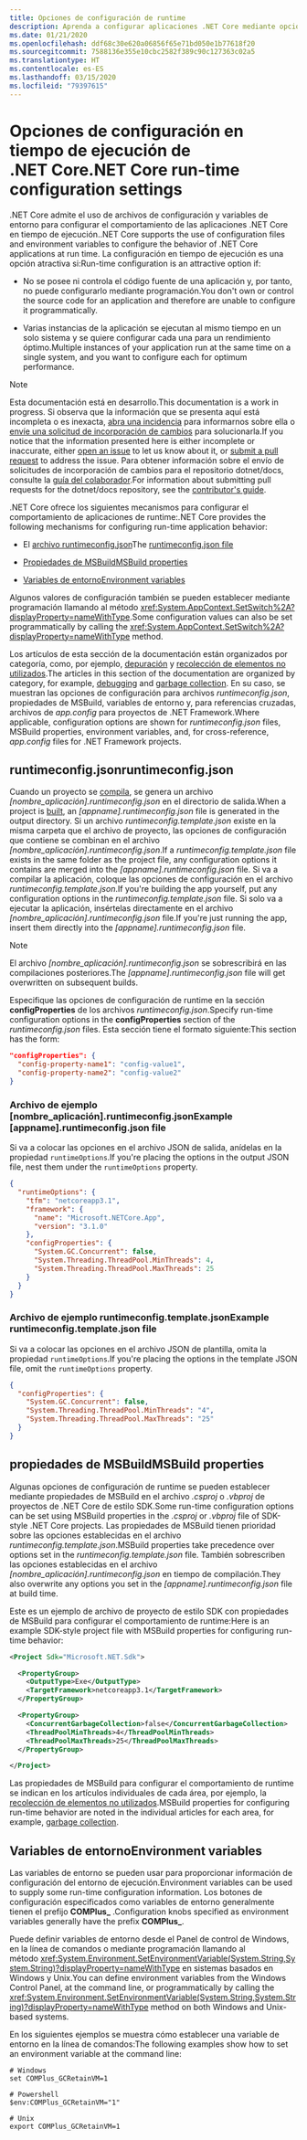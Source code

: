 ```yaml
---
title: Opciones de configuración de runtime
description: Aprenda a configurar aplicaciones .NET Core mediante opciones de configuración de tiempo de ejecución.
ms.date: 01/21/2020
ms.openlocfilehash: ddf68c30e620a06856f65e71bd050e1b77618f20
ms.sourcegitcommit: 7588136e355e10cbc2582f389c90c127363c02a5
ms.translationtype: HT
ms.contentlocale: es-ES
ms.lasthandoff: 03/15/2020
ms.locfileid: "79397615"
---
```

# <a name="net-core-run-time-configuration-settings"></a><span data-ttu-id="f0d51-103">Opciones de configuración en tiempo de ejecución de .NET Core</span><span class="sxs-lookup"><span data-stu-id="f0d51-103">.NET Core run-time configuration settings</span></span>

<span data-ttu-id="f0d51-104">.NET Core admite el uso de archivos de configuración y variables de entorno para configurar el comportamiento de las aplicaciones .NET Core en tiempo de ejecución.</span><span class="sxs-lookup"><span data-stu-id="f0d51-104">.NET Core supports the use of configuration files and environment variables to configure the behavior of .NET Core applications at run time.</span></span> <span data-ttu-id="f0d51-105">La configuración en tiempo de ejecución es una opción atractiva si:</span><span class="sxs-lookup"><span data-stu-id="f0d51-105">Run-time configuration is an attractive option if:</span></span>

- <span data-ttu-id="f0d51-106">No se posee ni controla el código fuente de una aplicación y, por tanto, no puede configurarlo mediante programación.</span><span class="sxs-lookup"><span data-stu-id="f0d51-106">You don't own or control the source code for an application and therefore are unable to configure it programmatically.</span></span>

- <span data-ttu-id="f0d51-107">Varias instancias de la aplicación se ejecutan al mismo tiempo en un solo sistema y se quiere configurar cada una para un rendimiento óptimo.</span><span class="sxs-lookup"><span data-stu-id="f0d51-107">Multiple instances of your application run at the same time on a single system, and you want to configure each for optimum performance.</span></span>

> [!NOTE]
> <span data-ttu-id="f0d51-108">Esta documentación está en desarrollo.</span><span class="sxs-lookup"><span data-stu-id="f0d51-108">This documentation is a work in progress.</span></span> <span data-ttu-id="f0d51-109">Si observa que la información que se presenta aquí está incompleta o es inexacta, [abra una incidencia](https://github.com/dotnet/docs/issues) para informarnos sobre ella o [envíe una solicitud de incorporación de cambios](https://github.com/dotnet/docs/pulls) para solucionarla.</span><span class="sxs-lookup"><span data-stu-id="f0d51-109">If you notice that the information presented here is either incomplete or inaccurate, either [open an issue](https://github.com/dotnet/docs/issues) to let us know about it, or [submit a pull request](https://github.com/dotnet/docs/pulls) to address the issue.</span></span> <span data-ttu-id="f0d51-110">Para obtener información sobre el envío de solicitudes de incorporación de cambios para el repositorio dotnet/docs, consulte la [guía del colaborador](https://github.com/dotnet/docs/blob/master/CONTRIBUTING.md).</span><span class="sxs-lookup"><span data-stu-id="f0d51-110">For information about submitting pull requests for the dotnet/docs repository, see the [contributor's guide](https://github.com/dotnet/docs/blob/master/CONTRIBUTING.md).</span></span>

<span data-ttu-id="f0d51-111">.NET Core ofrece los siguientes mecanismos para configurar el comportamiento de aplicaciones de runtime:</span><span class="sxs-lookup"><span data-stu-id="f0d51-111">.NET Core provides the following mechanisms for configuring run-time application behavior:</span></span>

- <span data-ttu-id="f0d51-112">El [archivo runtimeconfig.json](#runtimeconfigjson)</span><span class="sxs-lookup"><span data-stu-id="f0d51-112">The [runtimeconfig.json file](#runtimeconfigjson)</span></span>

- [<span data-ttu-id="f0d51-113">Propiedades de MSBuild</span><span class="sxs-lookup"><span data-stu-id="f0d51-113">MSBuild properties</span></span>](#msbuild-properties)

- [<span data-ttu-id="f0d51-114">Variables de entorno</span><span class="sxs-lookup"><span data-stu-id="f0d51-114">Environment variables</span></span>](#environment-variables)

<span data-ttu-id="f0d51-115">Algunos valores de configuración también se pueden establecer mediante programación llamando al método <xref:System.AppContext.SetSwitch%2A?displayProperty=nameWithType>.</span><span class="sxs-lookup"><span data-stu-id="f0d51-115">Some configuration values can also be set programmatically by calling the <xref:System.AppContext.SetSwitch%2A?displayProperty=nameWithType> method.</span></span>

<span data-ttu-id="f0d51-116">Los artículos de esta sección de la documentación están organizados por categoría, como, por ejemplo, [depuración](debugging-profiling.md) y [recolección de elementos no utilizados](garbage-collector.md).</span><span class="sxs-lookup"><span data-stu-id="f0d51-116">The articles in this section of the documentation are organized by category, for example, [debugging](debugging-profiling.md) and [garbage collection](garbage-collector.md).</span></span> <span data-ttu-id="f0d51-117">En su caso, se muestran las opciones de configuración para archivos *runtimeconfig.json*, propiedades de MSBuild, variables de entorno y, para referencias cruzadas, archivos de *app.config* para proyectos de .NET Framework.</span><span class="sxs-lookup"><span data-stu-id="f0d51-117">Where applicable, configuration options are shown for *runtimeconfig.json* files, MSBuild properties, environment variables, and, for cross-reference, *app.config* files for .NET Framework projects.</span></span>

## <a name="runtimeconfigjson"></a><span data-ttu-id="f0d51-118">runtimeconfig.json</span><span class="sxs-lookup"><span data-stu-id="f0d51-118">runtimeconfig.json</span></span>

<span data-ttu-id="f0d51-119">Cuando un proyecto se [compila](../tools/dotnet-build.md), se genera un archivo *[nombre_aplicación].runtimeconfig.json* en el directorio de salida.</span><span class="sxs-lookup"><span data-stu-id="f0d51-119">When a project is [built](../tools/dotnet-build.md), an *[appname].runtimeconfig.json* file is generated in the output directory.</span></span> <span data-ttu-id="f0d51-120">Si un archivo *runtimeconfig.template.json* existe en la misma carpeta que el archivo de proyecto, las opciones de configuración que contiene se combinan en el archivo *[nombre_aplicación].runtimeconfig.json*.</span><span class="sxs-lookup"><span data-stu-id="f0d51-120">If a *runtimeconfig.template.json* file exists in the same folder as the project file, any configuration options it contains are merged into the *[appname].runtimeconfig.json* file.</span></span> <span data-ttu-id="f0d51-121">Si va a compilar la aplicación, coloque las opciones de configuración en el archivo *runtimeconfig.template.json*.</span><span class="sxs-lookup"><span data-stu-id="f0d51-121">If you're building the app yourself, put any configuration options in the *runtimeconfig.template.json* file.</span></span> <span data-ttu-id="f0d51-122">Si solo va a ejecutar la aplicación, insértelas directamente en el archivo *[nombre_aplicación].runtimeconfig.json* file.</span><span class="sxs-lookup"><span data-stu-id="f0d51-122">If you're just running the app, insert them directly into the *[appname].runtimeconfig.json* file.</span></span>

> [!NOTE]
> <span data-ttu-id="f0d51-123">El archivo *[nombre_aplicación].runtimeconfig.json* se sobrescribirá en las compilaciones posteriores.</span><span class="sxs-lookup"><span data-stu-id="f0d51-123">The *[appname].runtimeconfig.json* file will get overwritten on subsequent builds.</span></span>

<span data-ttu-id="f0d51-124">Especifique las opciones de configuración de runtime en la sección **configProperties** de los archivos *runtimeconfig.json*.</span><span class="sxs-lookup"><span data-stu-id="f0d51-124">Specify run-time configuration options in the **configProperties** section of the *runtimeconfig.json* files.</span></span> <span data-ttu-id="f0d51-125">Esta sección tiene el formato siguiente:</span><span class="sxs-lookup"><span data-stu-id="f0d51-125">This section has the form:</span></span>

```json
"configProperties": {
  "config-property-name1": "config-value1",
  "config-property-name2": "config-value2"
}
```

### <a name="example-appnameruntimeconfigjson-file"></a><span data-ttu-id="f0d51-126">Archivo de ejemplo [nombre_aplicación].runtimeconfig.json</span><span class="sxs-lookup"><span data-stu-id="f0d51-126">Example [appname].runtimeconfig.json file</span></span>

<span data-ttu-id="f0d51-127">Si va a colocar las opciones en el archivo JSON de salida, anídelas en la propiedad `runtimeOptions`.</span><span class="sxs-lookup"><span data-stu-id="f0d51-127">If you're placing the options in the output JSON file, nest them under the `runtimeOptions` property.</span></span>

```json
{
  "runtimeOptions": {
    "tfm": "netcoreapp3.1",
    "framework": {
      "name": "Microsoft.NETCore.App",
      "version": "3.1.0"
    },
    "configProperties": {
      "System.GC.Concurrent": false,
      "System.Threading.ThreadPool.MinThreads": 4,
      "System.Threading.ThreadPool.MaxThreads": 25
    }
  }
}
```

### <a name="example-runtimeconfigtemplatejson-file"></a><span data-ttu-id="f0d51-128">Archivo de ejemplo runtimeconfig.template.json</span><span class="sxs-lookup"><span data-stu-id="f0d51-128">Example runtimeconfig.template.json file</span></span>

<span data-ttu-id="f0d51-129">Si va a colocar las opciones en el archivo JSON de plantilla, omita la propiedad `runtimeOptions`.</span><span class="sxs-lookup"><span data-stu-id="f0d51-129">If you're placing the options in the template JSON file, omit the `runtimeOptions` property.</span></span>

```json
{
  "configProperties": {
    "System.GC.Concurrent": false,
    "System.Threading.ThreadPool.MinThreads": "4",
    "System.Threading.ThreadPool.MaxThreads": "25"
  }
}
```

## <a name="msbuild-properties"></a><span data-ttu-id="f0d51-130">propiedades de MSBuild</span><span class="sxs-lookup"><span data-stu-id="f0d51-130">MSBuild properties</span></span>

<span data-ttu-id="f0d51-131">Algunas opciones de configuración de runtime se pueden establecer mediante propiedades de MSBuild en el archivo *.csproj* o *.vbproj* de proyectos de .NET Core de estilo SDK.</span><span class="sxs-lookup"><span data-stu-id="f0d51-131">Some run-time configuration options can be set using MSBuild properties in the *.csproj* or *.vbproj* file of SDK-style .NET Core projects.</span></span> <span data-ttu-id="f0d51-132">Las propiedades de MSBuild tienen prioridad sobre las opciones establecidas en el archivo *runtimeconfig.template.json*.</span><span class="sxs-lookup"><span data-stu-id="f0d51-132">MSBuild properties take precedence over options set in the *runtimeconfig.template.json* file.</span></span> <span data-ttu-id="f0d51-133">También sobrescriben las opciones establecidas en el archivo *[nombre_aplicación].runtimeconfig.json* en tiempo de compilación.</span><span class="sxs-lookup"><span data-stu-id="f0d51-133">They also overwrite any options you set in the *[appname].runtimeconfig.json* file at build time.</span></span>

<span data-ttu-id="f0d51-134">Este es un ejemplo de archivo de proyecto de estilo SDK con propiedades de MSBuild para configurar el comportamiento de runtime:</span><span class="sxs-lookup"><span data-stu-id="f0d51-134">Here is an example SDK-style project file with MSBuild properties for configuring run-time behavior:</span></span>

```xml
<Project Sdk="Microsoft.NET.Sdk">

  <PropertyGroup>
    <OutputType>Exe</OutputType>
    <TargetFramework>netcoreapp3.1</TargetFramework>
  </PropertyGroup>

  <PropertyGroup>
    <ConcurrentGarbageCollection>false</ConcurrentGarbageCollection>
    <ThreadPoolMinThreads>4</ThreadPoolMinThreads>
    <ThreadPoolMaxThreads>25</ThreadPoolMaxThreads>
  </PropertyGroup>

</Project>
```

<span data-ttu-id="f0d51-135">Las propiedades de MSBuild para configurar el comportamiento de runtime se indican en los artículos individuales de cada área, por ejemplo, la [recolección de elementos no utilizados](garbage-collector.md).</span><span class="sxs-lookup"><span data-stu-id="f0d51-135">MSBuild properties for configuring run-time behavior are noted in the individual articles for each area, for example, [garbage collection](garbage-collector.md).</span></span>

## <a name="environment-variables"></a><span data-ttu-id="f0d51-136">Variables de entorno</span><span class="sxs-lookup"><span data-stu-id="f0d51-136">Environment variables</span></span>

<span data-ttu-id="f0d51-137">Las variables de entorno se pueden usar para proporcionar información de configuración del entorno de ejecución.</span><span class="sxs-lookup"><span data-stu-id="f0d51-137">Environment variables can be used to supply some run-time configuration information.</span></span> <span data-ttu-id="f0d51-138">Los botones de configuración especificados como variables de entorno generalmente tienen el prefijo **COMPlus_** .</span><span class="sxs-lookup"><span data-stu-id="f0d51-138">Configuration knobs specified as environment variables generally have the prefix **COMPlus_**.</span></span>

<span data-ttu-id="f0d51-139">Puede definir variables de entorno desde el Panel de control de Windows, en la línea de comandos o mediante programación llamando al método <xref:System.Environment.SetEnvironmentVariable(System.String,System.String)?displayProperty=nameWithType> en sistemas basados en Windows y Unix.</span><span class="sxs-lookup"><span data-stu-id="f0d51-139">You can define environment variables from the Windows Control Panel, at the command line, or programmatically by calling the <xref:System.Environment.SetEnvironmentVariable(System.String,System.String)?displayProperty=nameWithType> method on both Windows and Unix-based systems.</span></span>

<span data-ttu-id="f0d51-140">En los siguientes ejemplos se muestra cómo establecer una variable de entorno en la línea de comandos:</span><span class="sxs-lookup"><span data-stu-id="f0d51-140">The following examples show how to set an environment variable at the command line:</span></span>

```shell
# Windows
set COMPlus_GCRetainVM=1

# Powershell
$env:COMPlus_GCRetainVM="1"

# Unix
export COMPlus_GCRetainVM=1
```
